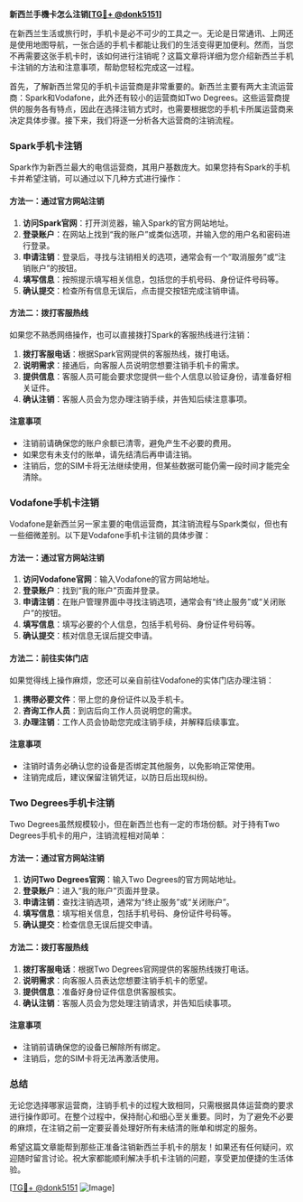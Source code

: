 **新西兰手機卡怎么注销[[TG💪+ @donk5151](https://t.me/s/donk5151)]**

在新西兰生活或旅行时，手机卡是必不可少的工具之一。无论是日常通讯、上网还是使用地图导航，一张合适的手机卡都能让我们的生活变得更加便利。然而，当您不再需要这张手机卡时，该如何进行注销呢？这篇文章将详细为您介绍新西兰手机卡注销的方法和注意事项，帮助您轻松完成这一过程。

首先，了解新西兰常见的手机卡运营商是非常重要的。新西兰主要有两大主流运营商：Spark和Vodafone，此外还有较小的运营商如Two Degrees。这些运营商提供的服务各有特点，因此在选择注销方式时，也需要根据您的手机卡所属运营商来决定具体步骤。接下来，我们将逐一分析各大运营商的注销流程。

### Spark手机卡注销

Spark作为新西兰最大的电信运营商，其用户基数庞大。如果您持有Spark的手机卡并希望注销，可以通过以下几种方式进行操作：

#### 方法一：通过官方网站注销
1. **访问Spark官网**：打开浏览器，输入Spark的官方网站地址。
2. **登录账户**：在网站上找到“我的账户”或类似选项，并输入您的用户名和密码进行登录。
3. **申请注销**：登录后，寻找与注销相关的选项，通常会有一个“取消服务”或“注销账户”的按钮。
4. **填写信息**：按照提示填写相关信息，包括您的手机号码、身份证件号码等。
5. **确认提交**：检查所有信息无误后，点击提交按钮完成注销申请。

#### 方法二：拨打客服热线
如果您不熟悉网络操作，也可以直接拨打Spark的客服热线进行注销：
1. **拨打客服电话**：根据Spark官网提供的客服热线，拨打电话。
2. **说明需求**：接通后，向客服人员说明您想要注销手机卡的需求。
3. **提供信息**：客服人员可能会要求您提供一些个人信息以验证身份，请准备好相关证件。
4. **确认注销**：客服人员会为您办理注销手续，并告知后续注意事项。

#### 注意事项
- 注销前请确保您的账户余额已清零，避免产生不必要的费用。
- 如果您有未支付的账单，请先结清后再申请注销。
- 注销后，您的SIM卡将无法继续使用，但某些数据可能仍需一段时间才能完全清除。

### Vodafone手机卡注销

Vodafone是新西兰另一家主要的电信运营商，其注销流程与Spark类似，但也有一些细微差别。以下是Vodafone手机卡注销的具体步骤：

#### 方法一：通过官方网站注销
1. **访问Vodafone官网**：输入Vodafone的官方网站地址。
2. **登录账户**：找到“我的账户”页面并登录。
3. **申请注销**：在账户管理界面中寻找注销选项，通常会有“终止服务”或“关闭账户”的按钮。
4. **填写信息**：填写必要的个人信息，包括手机号码、身份证件号码等。
5. **确认提交**：核对信息无误后提交申请。

#### 方法二：前往实体门店
如果觉得线上操作麻烦，您还可以亲自前往Vodafone的实体门店办理注销：
1. **携带必要文件**：带上您的身份证件以及手机卡。
2. **咨询工作人员**：到店后向工作人员说明您的需求。
3. **办理注销**：工作人员会协助您完成注销手续，并解释后续事宜。

#### 注意事项
- 注销时请务必确认您的设备是否绑定其他服务，以免影响正常使用。
- 注销完成后，建议保留注销凭证，以防日后出现纠纷。

### Two Degrees手机卡注销

Two Degrees虽然规模较小，但在新西兰也有一定的市场份额。对于持有Two Degrees手机卡的用户，注销流程相对简单：

#### 方法一：通过官方网站注销
1. **访问Two Degrees官网**：输入Two Degrees的官方网站地址。
2. **登录账户**：进入“我的账户”页面并登录。
3. **申请注销**：查找注销选项，通常为“终止服务”或“关闭账户”。
4. **填写信息**：填写相关信息，包括手机号码、身份证件号码等。
5. **确认提交**：检查信息无误后提交申请。

#### 方法二：拨打客服热线
1. **拨打客服电话**：根据Two Degrees官网提供的客服热线拨打电话。
2. **说明需求**：向客服人员表达您想要注销手机卡的愿望。
3. **提供信息**：准备好身份证件信息供客服核实。
4. **确认注销**：客服人员会为您处理注销请求，并告知后续事项。

#### 注意事项
- 注销前请确保您的设备已解除所有绑定。
- 注销后，您的SIM卡将无法再激活使用。

### 总结

无论您选择哪家运营商，注销手机卡的过程大致相同，只需根据具体运营商的要求进行操作即可。在整个过程中，保持耐心和细心至关重要。同时，为了避免不必要的麻烦，在注销之前一定要妥善处理好所有未结清的账单和绑定的服务。

希望这篇文章能帮到那些正准备注销新西兰手机卡的朋友！如果还有任何疑问，欢迎随时留言讨论。祝大家都能顺利解决手机卡注销的问题，享受更加便捷的生活体验。

[[TG💪+ @donk5151](https://t.me/s/donk5151) ![Image](https://i.postimg.cc/rwNCRYN7/Snipaste-2025-04-30-17-27-05.png)]